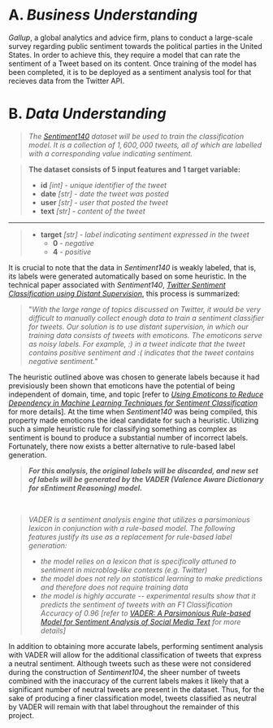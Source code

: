 # A. *Business Understanding*

*Gallup*, a global analytics and advice firm, plans to conduct a large-scale survey regarding public sentiment towards the political parties in the United States. In order to achieve this, they require a model that can rate the sentiment of a Tweet based on its content. Once training of the model has been completed, it is to be deployed as a sentiment analysis tool for that recieves data from the Twitter API.

# B. *Data Understanding*

> *The [Sentiment140](http://help.sentiment140.com/home) dataset will be used to train the classification model. It is a collection of $1,600,000$ tweets, all of which are labelled with a corresponding value indicating sentiment.*

> __The dataset consists of 5 input features and 1 target variable:__
> * __id__ *[int] - unique identifier of the tweet*
> * __date__ *[str] - date the tweet was posted*
> * __user__ *[str] - user that posted the tweet*
> * __text__ *[str] - content of the tweet*
---
> * __target__ *[str] - label indicating sentiment expressed in the tweet*
>   - __0__ - *negative*
>   - __4__ - *positive*


It is crucial to note that the data in *Sentiment140* is weakly labeled, that is, its labels were generated automatically based on some heuristic. In the technical paper associated with *Sentiment140*, *[Twitter Sentiment Classification using Distant Supervision](https://cs.stanford.edu/people/alecmgo/papers/TwitterDistantSupervision09.pdf)*, this process is summarized:

> "*With the large range of topics discussed on Twitter, it would be very difficult to manually collect enough data to train a sentiment classifier for tweets. Our solution is to use distant supervision, in which our training data consists of tweets with emoticons. The emoticons serve as noisy labels. For example, :) in a tweet indicate that the tweet contains positive sentiment and :( indicates that the tweet contains negative sentiment.*"

The heuristic outlined above was chosen to generate labels because it had previsiously been shown that emoticons have the potential of being independent of domain, time, and topic [refer to *[Using Emoticons to Reduce Dependency in Machine Learning Techniques for Sentiment Classification](https://aclanthology.org/P05-2008.pdf)* for more details]. At the time when *Sentiment140* was being compiled, this property made emoticons the ideal candidate for such a heuristic. Utilizing such a simple heuristic rule for classifying something as complex as sentiment is bound to produce a substantial number of incorrect labels. Fortunately, there now exists a better alternative to rule-based label generation.

> *__For this analysis, the original labels will be discarded, and new set of labels will be generated by the VADER (Valence Aware Dictionary for sEntiment Reasoning) model.__*

<br>

> *VADER is a sentiment analysis engine that utilizes a parsimonious lexicon in conjunction with a rule-based model. The following features justify its use as a replacement for rule-based label generation:*
> - *the model relies on a lexicon that is specifically attuned to sentiment in microblog-like contexts (e.g. Twitter)*
> - *the model does not rely on statistical learning to make predictions and therefore does not require training data*
> - *the model is highly accurate -- experimental results show that it predicts the sentiment of tweets with an *F1 Classification Accuracy* of $0.96$ [refer to [VADER: A Parsimonious Rule-based Model for Sentiment Analysis of Social Media Text](http://comp.social.gatech.edu/papers/icwsm14.vader.hutto.pdf) for more details]*

In addition to obtaining more accurate labels, performing sentiment analysis with VADER will allow for the additional classification of tweets that express a neutral sentiment. Although tweets such as these were not considered during the construction of *Sentiment104*, the sheer number of tweets combined with the inaccuracy of the current labels makes it likely that a significant number of neutral tweets are present in the dataset. Thus, for the sake of producing a finer classification model, tweets classified as neutral by VADER will remain with that label throughout the remainder of this project.
